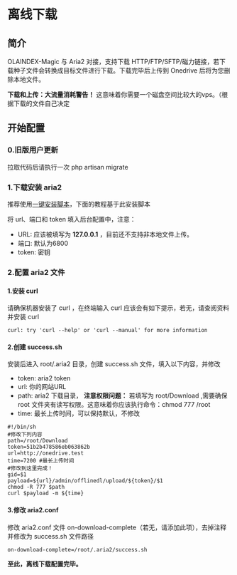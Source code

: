 # 离线下载

## 简介

OLAINDEX-Magic 与 Aria2 对接，支持下载 HTTP/FTP/SFTP/磁力链接，若下载种子文件会转换成目标文件进行下载。下载完毕后上传到 Onedrive 后将为您删除本地文件。

**下载和上传：大流量消耗警告！** 这意味着你需要一个磁盘空间比较大的vps。（根据下载的文件自己决定

## 开始配置

### 0.旧版用户更新
拉取代码后请执行一次 php artisan migrate

### 1.下载安装 aria2
推荐使用[一键安装脚本](https://github.com/P3TERX/aria2.sh)，下面的教程基于此安装脚本

将 url、端口和 token 填入后台配置中，注意：
+ URL: 应该被填写为 **127.0.0.1** ，目前还不支持非本地文件上传。
+ 端口: 默认为6800
+ token: 密钥

### 2.配置 aria2 文件

#### 1.安装 curl
请确保机器安装了 curl ，在终端输入 curl 应该会有如下提示，若无，请查阅资料并安装 curl
```
curl: try 'curl --help' or 'curl --manual' for more information
```

#### 2.创建 success.sh
安装后进入 root/.aria2 目录，创建 success.sh 文件，填入以下内容，并修改
+ token: aria2 token
+ url: 你的网站URL
+ path: aria2 下载目录， **注意权限问题：** 若填写为 root/Download ,需要确保 root 文件夹有读写权限。这意味着你应该执行命令：chmod 777 /root
+ time: 最长上传时间，可以保持默认，不修改
```
#!/bin/sh
#修改下列内容
path=/root/Download
token=51b2b478586eb063862b
url=http://onedrive.test
time=7200 #最长上传时间
#修改到这里完成！
gid=$1
payload=${url}/admin/offlinedl/upload/${token}/$1
chmod -R 777 $path
curl $payload -m ${time}
```

#### 3.修改 aria2.conf
修改 aria2.conf 文件 on-download-complete（若无，请添加此项），去掉注释并修改为 success.sh 文件路径
```
on-download-complete=/root/.aria2/success.sh
```

**至此，离线下载配置完毕。**
